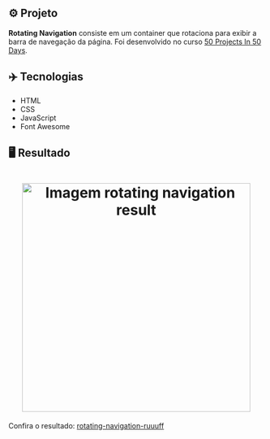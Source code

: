 ## ⚙️ Projeto
**Rotating Navigation** consiste em um container que rotaciona para exibir a barra de navegação da página. Foi desenvolvido no curso <a href="https://www.udemy.com/share/103Pv2AEcYdFxQQXUH">50 Projects In 50 Days</a>.

## ✈️ Tecnologias
- HTML
- CSS
- JavaScript
- Font Awesome

## 🖥️ Resultado
<h1 align="center">
  <img alt="Imagem rotating navigation result" src="https://i.imgur.com/6mqJbFS.png" width="450px"> 
</h1>
Confira o resultado: <a href="https://rotating-navigation-ruuuff.netlify.app">rotating-navigation-ruuuff</a>